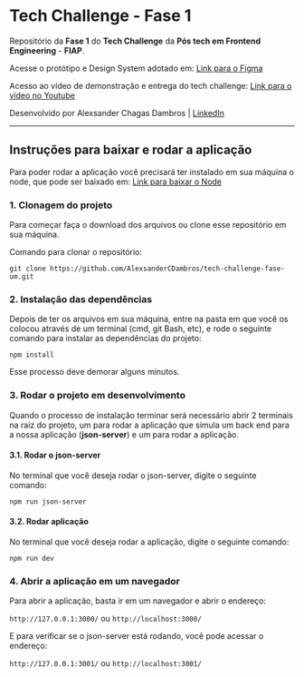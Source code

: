 # Tech Challenge - Fase 1

Repositório da **Fase 1** do **Tech Challenge** da **Pós tech em Frontend Engineering** - **FIAP**.

Acesse o protótipo e Design System adotado em: [Link para o Figma](https://www.figma.com/design/bFMNo7eX03D27ELoMAsG3j/Tech-Challenge?node-id=0-1&t=tGjApXol54Ev9Ruh-1)

Acesso ao vídeo de demonstração e entrega do tech challenge: [Link para o vídeo no Youtube](https://www.google.com)

Desenvolvido por Alexsander Chagas Dambros | [LinkedIn](https://www.linkedin.com/in/alexsandercdambros/)

---

## Instruções para baixar e rodar a aplicação

Para poder rodar a aplicação você precisará ter instalado em sua máquina o node, que pode ser baixado em: [Link para baixar o Node](https://nodejs.org/)

### 1. Clonagem do projeto
    
Para começar faça o download dos arquivos ou clone esse repositório em sua máquina.

Comando para clonar o repositório:
    
`git clone https://github.com/AlexsanderCDambros/tech-challenge-fase-um.git`


### 2. Instalação das dependências 

Depois de ter os arquivos em sua máquina, entre na pasta em que você os colocou através de um terminal (cmd, git Bash, etc), e rode o seguinte comando para instalar as dependências do projeto:

`npm install`

Esse processo deve demorar alguns minutos.


### 3. Rodar o projeto em desenvolvimento

Quando o processo de instalação terminar será necessário abrir 2 terminais na raiz do projeto, um para rodar a aplicação que simula um back end para a nossa aplicação (**json-server**) e um para rodar a aplicação.

#### 3.1. Rodar o json-server 

No terminal que você deseja rodar o json-server, digite o seguinte comando:

`npm run json-server`

#### 3.2. Rodar aplicação

No terminal que você deseja rodar a aplicação, digite o seguinte comando:

`npm run dev`

### 4. Abrir a aplicação em um navegador

Para abrir a aplicação, basta ir em um navegador e abrir o endereço:

`http://127.0.0.1:3000/` ou `http://localhost:3000/`

E para verificar se o json-server está rodando, você pode acessar o endereço:

`http://127.0.0.1:3001/` ou `http://localhost:3001/`
